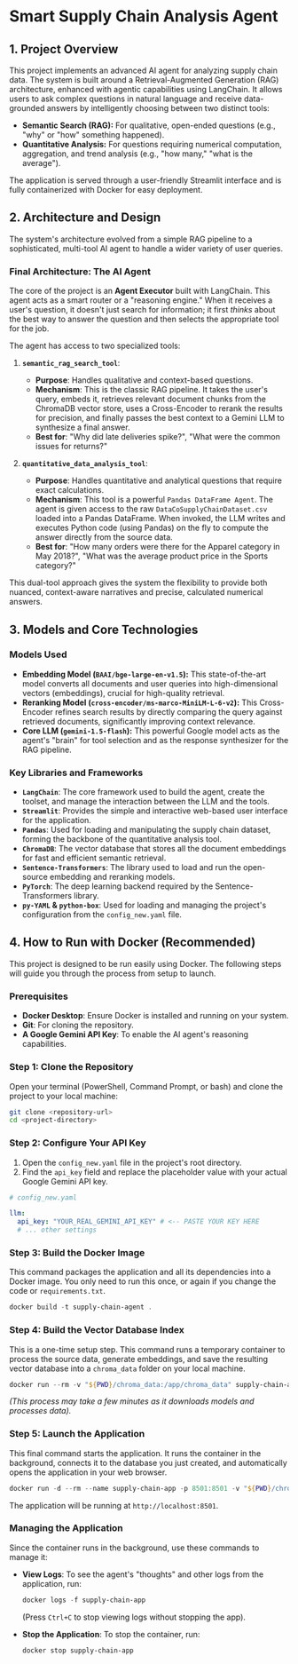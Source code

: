# Smart Supply Chain Analysis Agent

## 1. Project Overview

This project implements an advanced AI agent for analyzing supply chain data. The system is built around a Retrieval-Augmented Generation (RAG) architecture, enhanced with agentic capabilities using LangChain. It allows users to ask complex questions in natural language and receive data-grounded answers by intelligently choosing between two distinct tools:

*   **Semantic Search (RAG):** For qualitative, open-ended questions (e.g., "why" or "how" something happened).
*   **Quantitative Analysis:** For questions requiring numerical computation, aggregation, and trend analysis (e.g., "how many," "what is the average").

The application is served through a user-friendly Streamlit interface and is fully containerized with Docker for easy deployment.

## 2. Architecture and Design

The system's architecture evolved from a simple RAG pipeline to a sophisticated, multi-tool AI agent to handle a wider variety of user queries.

### Final Architecture: The AI Agent

The core of the project is an **Agent Executor** built with LangChain. This agent acts as a smart router or a "reasoning engine." When it receives a user's question, it doesn't just search for information; it first *thinks* about the best way to answer the question and then selects the appropriate tool for the job.

The agent has access to two specialized tools:

1.  **`semantic_rag_search_tool`**:
    *   **Purpose**: Handles qualitative and context-based questions.
    *   **Mechanism**: This is the classic RAG pipeline. It takes the user's query, embeds it, retrieves relevant document chunks from the ChromaDB vector store, uses a Cross-Encoder to rerank the results for precision, and finally passes the best context to a Gemini LLM to synthesize a final answer.
    *   **Best for**: "Why did late deliveries spike?", "What were the common issues for returns?"

2.  **`quantitative_data_analysis_tool`**:
    *   **Purpose**: Handles quantitative and analytical questions that require exact calculations.
    *   **Mechanism**: This tool is a powerful `Pandas DataFrame Agent`. The agent is given access to the raw `DataCoSupplyChainDataset.csv` loaded into a Pandas DataFrame. When invoked, the LLM writes and executes Python code (using Pandas) on the fly to compute the answer directly from the source data.
    *   **Best for**: "How many orders were there for the Apparel category in May 2018?", "What was the average product price in the Sports category?"

This dual-tool approach gives the system the flexibility to provide both nuanced, context-aware narratives and precise, calculated numerical answers.

## 3. Models and Core Technologies

### Models Used

*   **Embedding Model (`BAAI/bge-large-en-v1.5`):** This state-of-the-art model converts all documents and user queries into high-dimensional vectors (embeddings), crucial for high-quality retrieval.
*   **Reranking Model (`cross-encoder/ms-marco-MiniLM-L-6-v2`):** This Cross-Encoder refines search results by directly comparing the query against retrieved documents, significantly improving context relevance.
*   **Core LLM (`gemini-1.5-flash`):** This powerful Google model acts as the agent's "brain" for tool selection and as the response synthesizer for the RAG pipeline.

### Key Libraries and Frameworks

*   **`LangChain`**: The core framework used to build the agent, create the toolset, and manage the interaction between the LLM and the tools.
*   **`Streamlit`**: Provides the simple and interactive web-based user interface for the application.
*   **`Pandas`**: Used for loading and manipulating the supply chain dataset, forming the backbone of the quantitative analysis tool.
*   **`ChromaDB`**: The vector database that stores all the document embeddings for fast and efficient semantic retrieval.
*   **`Sentence-Transformers`**: The library used to load and run the open-source embedding and reranking models.
*   **`PyTorch`**: The deep learning backend required by the Sentence-Transformers library.
*   **`py-YAML` & `python-box`**: Used for loading and managing the project's configuration from the `config_new.yaml` file.

## 4. How to Run with Docker (Recommended)

This project is designed to be run easily using Docker. The following steps will guide you through the process from setup to launch.

### Prerequisites

*   **Docker Desktop**: Ensure Docker is installed and running on your system.
*   **Git**: For cloning the repository.
*   **A Google Gemini API Key**: To enable the AI agent's reasoning capabilities.

### Step 1: Clone the Repository

Open your terminal (PowerShell, Command Prompt, or bash) and clone the project to your local machine:

```bash
git clone <repository-url>
cd <project-directory>
```

### Step 2: Configure Your API Key

1.  Open the `config_new.yaml` file in the project's root directory.
2.  Find the `api_key` field and replace the placeholder value with your actual Google Gemini API key.

```yaml
# config_new.yaml

llm:
  api_key: "YOUR_REAL_GEMINI_API_KEY" # <-- PASTE YOUR KEY HERE
  # ... other settings
```

### Step 3: Build the Docker Image

This command packages the application and all its dependencies into a Docker image. You only need to run this once, or again if you change the code or `requirements.txt`.

```powershell
docker build -t supply-chain-agent .
```

### Step 4: Build the Vector Database Index

This is a one-time setup step. This command runs a temporary container to process the source data, generate embeddings, and save the resulting vector database into a `chroma_data` folder on your local machine.

```powershell
docker run --rm -v "${PWD}/chroma_data:/app/chroma_data" supply-chain-agent python scripts/build_index.py
```
*(This process may take a few minutes as it downloads models and processes data).*

### Step 5: Launch the Application

This final command starts the application. It runs the container in the background, connects it to the database you just created, and automatically opens the application in your web browser.

```powershell
docker run -d --rm --name supply-chain-app -p 8501:8501 -v "${PWD}/chroma_data:/app/chroma_data" supply-chain-agent; Start-Sleep -Seconds 5; Start-Process http://localhost:8501
```

The application will be running at `http://localhost:8501`.

### Managing the Application

Since the container runs in the background, use these commands to manage it:

*   **View Logs**: To see the agent's "thoughts" and other logs from the application, run:
    ```powershell
    docker logs -f supply-chain-app
    ```
    (Press `Ctrl+C` to stop viewing logs without stopping the app).

*   **Stop the Application**: To stop the container, run:
    ```powershell
    docker stop supply-chain-app
    ```


